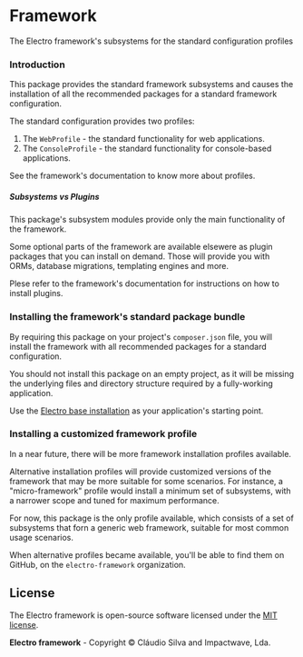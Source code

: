 # Framework

The Electro framework's subsystems for the standard configuration profiles

### Introduction

This package provides the standard framework subsystems and causes the installation of all the recommended packages for a standard framework configuration.

The standard configuration provides two profiles:

1. The `WebProfile` - the standard functionality for web applications.
1. The `ConsoleProfile` - the standard functionality for console-based applications.

See the framework's documentation to know more about profiles.

##### Subsystems vs Plugins

This package's subsystem modules provide only the main functionality of the framework.

Some optional parts of the framework are available elsewere as plugin packages that you can install on demand. Those will provide you with ORMs, database migrations, templating engines and more.

Plese refer to the framework's documentation for instructions on how to install plugins.

### Installing the framework's standard package bundle

By requiring this package on your project's `composer.json` file, you will install the framework with all recommended packages for a standard configuration.

You should not install this package on an empty project, as it will be missing the underlying files and directory structure required by a fully-working application.

Use the [Electro base installation](https://github.com/electro-framework/electro) as your application's starting point.

### Installing a customized framework profile

In a near future, there will be more framework installation profiles available.

Alternative installation profiles will provide customized versions of the framework that may be more suitable for some scenarios. For instance, a "micro-framework" profile would install a minimum set of subsystems, with a narrower scope and tuned for maximum performance.

For now, this package is the only profile available, which consists of a set of subsystems that forn a generic web framework, suitable for most common usage scenarios.

When alternative profiles became available, you'll be able to find them on GitHub, on the `electro-framework` organization.

## License

The Electro framework is open-source software licensed under the [MIT license](http://opensource.org/licenses/MIT).

**Electro framework** - Copyright © Cláudio Silva and Impactwave, Lda.
